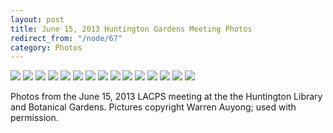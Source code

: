 ```yaml
---
layout: post
title: June 15, 2013 Huntington Gardens Meeting Photos
redirect_from: "/node/67"
category: Photos
---
```


<img src="/sites/default/files/styles/large/public/meeting_photos/IMGP4585.jpg"  />

<img src="/sites/default/files/styles/large/public/meeting_photos/IMGP4560.jpg"  />

<img src="/sites/default/files/styles/large/public/meeting_photos/IMGP4554.jpg"  />

<img src="/sites/default/files/styles/large/public/meeting_photos/IMGP4563.jpg"  />

<img src="/sites/default/files/styles/large/public/meeting_photos/IMGP4549.jpg"  />

<img src="/sites/default/files/styles/large/public/meeting_photos/IMGP4566.jpg"  />

<img src="/sites/default/files/styles/large/public/meeting_photos/IMGP4567.jpg"  />

<img src="/sites/default/files/styles/large/public/meeting_photos/IMGP4568.jpg"  />

<img src="/sites/default/files/styles/large/public/meeting_photos/IMGP4570.jpg"  />

<img src="/sites/default/files/styles/large/public/meeting_photos/IMGP4571.jpg"  />

<img src="/sites/default/files/styles/large/public/meeting_photos/IMGP4577.jpg"  />

<img src="/sites/default/files/styles/large/public/meeting_photos/IMGP4580.jpg"  />

<img src="/sites/default/files/styles/large/public/meeting_photos/IMGP4581.jpg"  />

<img src="/sites/default/files/styles/large/public/meeting_photos/IMGP4583.jpg"  />

<img src="/sites/default/files/styles/large/public/meeting_photos/IMGP4586.jpg"  />

Photos from the June 15, 2013 LACPS meeting at the the Huntington Library and Botanical Gardens. Pictures copyright Warren Auyong; used with permission.
